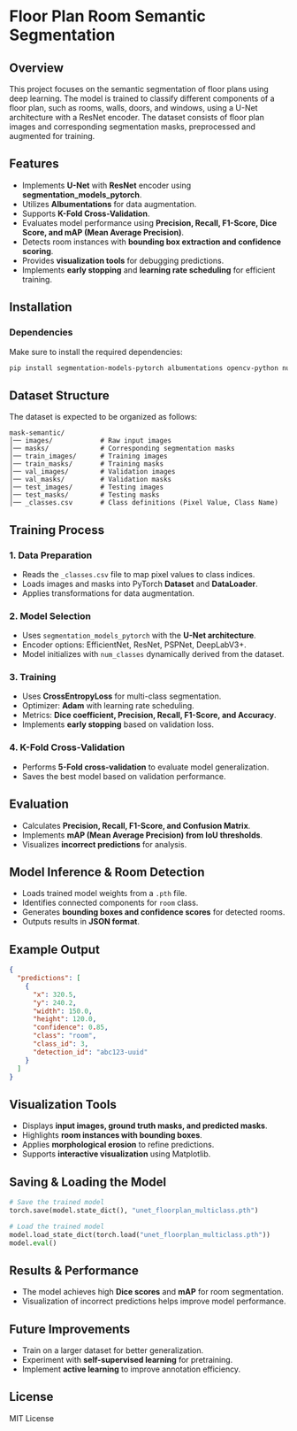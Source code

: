 # Floor Plan Room Semantic Segmentation

## Overview
This project focuses on the semantic segmentation of floor plans using deep learning. The model is trained to classify different components of a floor plan, such as rooms, walls, doors, and windows, using a U-Net architecture with a ResNet encoder. The dataset consists of floor plan images and corresponding segmentation masks, preprocessed and augmented for training.

## Features
- Implements **U-Net** with **ResNet** encoder using **segmentation_models_pytorch**.
- Utilizes **Albumentations** for data augmentation.
- Supports **K-Fold Cross-Validation**.
- Evaluates model performance using **Precision, Recall, F1-Score, Dice Score, and mAP (Mean Average Precision)**.
- Detects room instances with **bounding box extraction and confidence scoring**.
- Provides **visualization tools** for debugging predictions.
- Implements **early stopping** and **learning rate scheduling** for efficient training.

## Installation
### Dependencies
Make sure to install the required dependencies:
```bash
pip install segmentation-models-pytorch albumentations opencv-python numba torch torchvision numpy matplotlib scipy
```

## Dataset Structure
The dataset is expected to be organized as follows:
```
mask-semantic/
│── images/            # Raw input images
│── masks/             # Corresponding segmentation masks
│── train_images/      # Training images
│── train_masks/       # Training masks
│── val_images/        # Validation images
│── val_masks/         # Validation masks
│── test_images/       # Testing images
│── test_masks/        # Testing masks
│── _classes.csv       # Class definitions (Pixel Value, Class Name)
```

## Training Process
### 1. Data Preparation
- Reads the `_classes.csv` file to map pixel values to class indices.
- Loads images and masks into PyTorch **Dataset** and **DataLoader**.
- Applies transformations for data augmentation.

### 2. Model Selection
- Uses `segmentation_models_pytorch` with the **U-Net architecture**.
- Encoder options: EfficientNet, ResNet, PSPNet, DeepLabV3+.
- Model initializes with `num_classes` dynamically derived from the dataset.

### 3. Training
- Uses **CrossEntropyLoss** for multi-class segmentation.
- Optimizer: **Adam** with learning rate scheduling.
- Metrics: **Dice coefficient, Precision, Recall, F1-Score, and Accuracy**.
- Implements **early stopping** based on validation loss.

### 4. K-Fold Cross-Validation
- Performs **5-Fold cross-validation** to evaluate model generalization.
- Saves the best model based on validation performance.

## Evaluation
- Calculates **Precision, Recall, F1-Score, and Confusion Matrix**.
- Implements **mAP (Mean Average Precision) from IoU thresholds**.
- Visualizes **incorrect predictions** for analysis.

## Model Inference & Room Detection
- Loads trained model weights from a `.pth` file.
- Identifies connected components for `room` class.
- Generates **bounding boxes and confidence scores** for detected rooms.
- Outputs results in **JSON format**.

## Example Output
```json
{
  "predictions": [
    {
      "x": 320.5,
      "y": 240.2,
      "width": 150.0,
      "height": 120.0,
      "confidence": 0.85,
      "class": "room",
      "class_id": 3,
      "detection_id": "abc123-uuid"
    }
  ]
}
```

## Visualization Tools
- Displays **input images, ground truth masks, and predicted masks**.
- Highlights **room instances with bounding boxes**.
- Applies **morphological erosion** to refine predictions.
- Supports **interactive visualization** using Matplotlib.

## Saving & Loading the Model
```python
# Save the trained model
torch.save(model.state_dict(), "unet_floorplan_multiclass.pth")

# Load the trained model
model.load_state_dict(torch.load("unet_floorplan_multiclass.pth"))
model.eval()
```

## Results & Performance
- The model achieves high **Dice scores** and **mAP** for room segmentation.
- Visualization of incorrect predictions helps improve model performance.

## Future Improvements
- Train on a larger dataset for better generalization.
- Experiment with **self-supervised learning** for pretraining.
- Implement **active learning** to improve annotation efficiency.

## License
MIT License